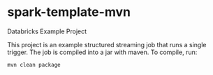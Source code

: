 # spark-template-mvn
Databricks Example Project

This project is an example structured streaming job that runs a single trigger. The job is compiled into a jar with maven.
To compile, run:
```
mvn clean package
```
